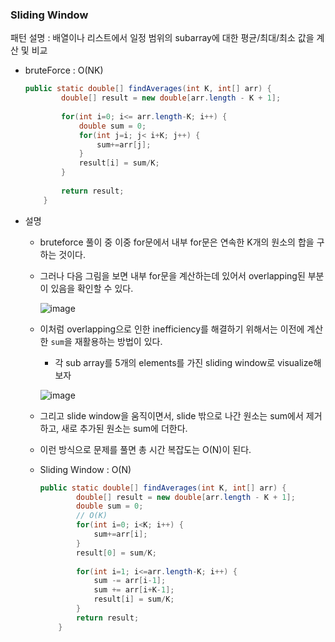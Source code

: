 ### Sliding Window

패턴 설명 : 배열이나 리스트에서 일정 범위의 subarray에 대한 평균/최대/최소 값을 계산 및 비교

- bruteForce : O(NK)
    
    ```java
    public static double[] findAverages(int K, int[] arr) {
    		double[] result = new double[arr.length - K + 1];
    		
    		for(int i=0; i<= arr.length-K; i++) {
    			double sum = 0;
    			for(int j=i; j< i+K; j++) {
    				sum+=arr[j];
    			}
    			result[i] = sum/K;
    		}
    		
    		return result;
    	}
    ```
    

- 설명
    - bruteforce 풀이 중 이중 for문에서 내부 for문은 연속한 K개의 원소의 합을 구하는 것이다.
    - 그러나 다음 그림을 보면 내부 for문을 계산하는데 있어서 overlapping된 부분이 있음을 확인할 수 있다.
        
        ![image](https://user-images.githubusercontent.com/47748246/150703509-daa959c4-b559-4d91-9760-3f77c41255cc.png)
        
    - 이처럼 overlapping으로 인한 inefficiency를 해결하기 위해서는 이전에 계산한 `sum`을 재활용하는 방법이 있다.
        - 각 sub array를 5개의 elements를 가진 sliding window로 visualize해보자
        
        ![image](https://user-images.githubusercontent.com/47748246/150703523-161fdb5f-7300-4c93-8d95-9611fa38e623.png)
        
    
    - 그리고 slide window을 움직이면서, slide 밖으로 나간 원소는 sum에서 제거하고, 새로 추가된 원소는 sum에 더한다.
    - 이런 방식으로 문제를 풀면 총 시간 복잡도는 O(N)이 된다.
    - Sliding Window : O(N)
        
        ```java
        public static double[] findAverages(int K, int[] arr) {
        		double[] result = new double[arr.length - K + 1];
        		double sum = 0;
        		// O(K)
        		for(int i=0; i<K; i++) {
        			sum+=arr[i];
        		}
        		result[0] = sum/K;
        		
        		for(int i=1; i<=arr.length-K; i++) {
        			sum -= arr[i-1];
        			sum += arr[i+K-1];
        			result[i] = sum/K;
        		}
        		return result;
        	}
        ```
